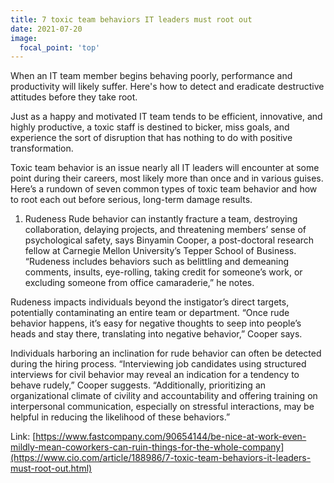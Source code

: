 ```yaml
---
title: 7 toxic team behaviors IT leaders must root out
date: 2021-07-20
image:
  focal_point: 'top'
---
```


When an IT team member begins behaving poorly, performance and productivity will likely suffer. Here's how to detect and eradicate destructive attitudes before they take root.

<!--more-->
Just as a happy and motivated IT team tends to be efficient, innovative, and highly productive, a toxic staff is destined to bicker, miss goals, and experience the sort of disruption that has nothing to do with positive transformation.

Toxic team behavior is an issue nearly all IT leaders will encounter at some point during their careers, most likely more than once and in various guises. Here’s a rundown of seven common types of toxic team behavior and how to root each out before serious, long-term damage results.

1. Rudeness
Rude behavior can instantly fracture a team, destroying collaboration, delaying projects, and threatening members’ sense of psychological safety, says Binyamin Cooper, a post-doctoral research fellow at Carnegie Mellon University’s Tepper School of Business. “Rudeness includes behaviors such as belittling and demeaning comments, insults, eye-rolling, taking credit for someone’s work, or excluding someone from office camaraderie,” he notes.

Rudeness impacts individuals beyond the instigator’s direct targets, potentially contaminating an entire team or department. “Once rude behavior happens, it’s easy for negative thoughts to seep into people’s heads and stay there, translating into negative behavior,” Cooper says.

Individuals harboring an inclination for rude behavior can often be detected during the hiring process. “Interviewing job candidates using structured interviews for civil behavior may reveal an indication for a tendency to behave rudely,” Cooper suggests. “Additionally, prioritizing an organizational climate of civility and accountability and offering training on interpersonal communication, especially on stressful interactions, may be helpful in reducing the likelihood of these behaviors.”

Link: [https://www.fastcompany.com/90654144/be-nice-at-work-even-mildly-mean-coworkers-can-ruin-things-for-the-whole-company](https://www.cio.com/article/188986/7-toxic-team-behaviors-it-leaders-must-root-out.html)

